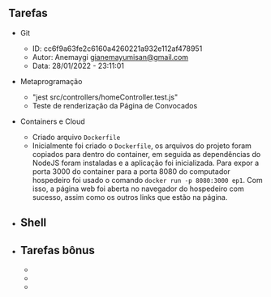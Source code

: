 ## Tarefas

- Git
    - ID: cc6f9a63fe2c6160a4260221a932e112af478951
    - Autor: Anemaygi <gianemayumisan@gmail.com>
    - Data: 28/01/2022 - 23:11:01


- Metaprogramação
    - "jest src/controllers/homeController.test.js"
    - Teste de renderização da Página de Convocados


- Containers e Cloud
    - Criado arquivo `Dockerfile`
    - Inicialmente foi criado o `Dockerfile`, os arquivos do projeto foram copiados para dentro do container, em seguida as dependências do NodeJS foram instaladas e a aplicação foi inicializada. Para expor a porta 3000 do container para a porta 8080 do computador hospedeiro foi usado o comando `docker run -p 8080:3000 ep1`. Com isso, a página web foi aberta no navegador do hospedeiro com sucesso, assim como os outros links que estão na página.


- Shell
    - 


- Tarefas bônus
    - 
    - 
    - 
    - 
